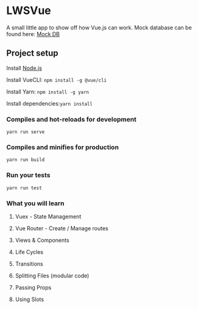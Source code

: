 # LWSVue

A small little app to show off how Vue.js can work. Mock database can be found here: [Mock DB](https://github.com/tBoccinfuso/demo)

## Project setup

Install [Node.js](https://nodejs.org/en/)

Install VueCLI: `npm install -g @vue/cli`

Install Yarn: `npm install -g yarn`

Install dependencies:`yarn install`

### Compiles and hot-reloads for development

```
yarn run serve
```

### Compiles and minifies for production

```
yarn run build
```

### Run your tests

```
yarn run test
```

### What you will learn

1. Vuex - State Management

2. Vue Router - Create / Manage routes

3. Views & Components

4. Life Cycles

5. Transitions

6. Splitting Files (modular code)

7. Passing Props

8. Using Slots
